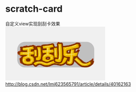 scratch-card
============

自定义view实现刮刮卡效果<br>
![image](https://github.com/linghp/scratch-card/blob/master/20141018130432981.gif)<br>
http://blog.csdn.net/lmj623565791/article/details/40162163
